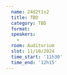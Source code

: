 ```yaml
---
  name: 24d2t1s2
  title: TBD
  category: TBD
  format: 
  speakers: 
    - 
  room: Auditorium
  slot: 11/10/2024
  time_start: '11h30'
  time_end: '12h15'
---
```

